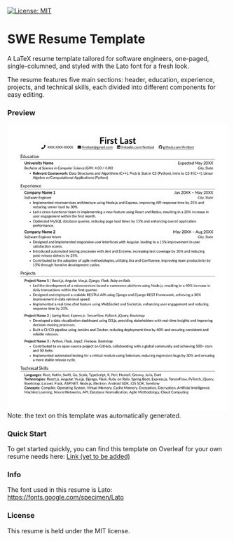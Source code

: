 [![License: MIT](https://img.shields.io/badge/License-MIT-yellow.svg)](https://opensource.org/licenses/MIT)
# SWE Resume Template
A LaTeX resume template tailored for software engineers, one-paged, single-columned, and styled with the Lato font for a fresh look.

The resume features five main sections: header, education, experience, projects, and technical skills, each divided into different components for easy editing.

### Preview
<img src="./ResumeTemplate.jpg"/>
Note: the text on this template was automatically generated.

### Quick Start
To get started quickly, you can find this template on Overleaf for your own resume needs here:
<a href="https://overleaf.com/">Link (yet to be added)</a>

### Info
The font used in this resume is Lato: https://fonts.google.com/specimen/Lato


### License
This resume is held under the MIT license.



